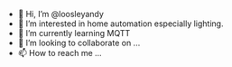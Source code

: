 - 👋 Hi, I’m @loosleyandy
- 👀 I’m interested in home automation especially lighting.
- 🌱 I’m currently learning MQTT
- 💞️ I’m looking to collaborate on ...
- 📫 How to reach me ...

<!---
loosleyandy/loosleyandy is a ✨ special ✨ repository because its `README.md` (this file) appears on your GitHub profile.
You can click the Preview link to take a look at your changes.
--->
